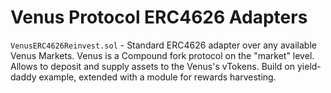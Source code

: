 # Venus Protocol ERC4626 Adapters

`VenusERC4626Reinvest.sol` - Standard ERC4626 adapter over any available Venus Markets. Venus is a Compound fork protocol on the "market" level. Allows to deposit and supply assets to the Venus's vTokens. Build on yield-daddy example, extended with a module for rewards harvesting.
